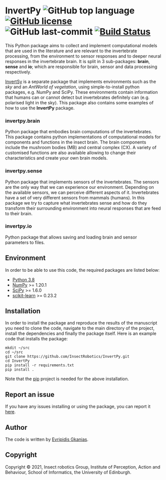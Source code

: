 # InvertPy ![GitHub top language](https://img.shields.io/github/languages/top/InsectRobotics/InvertPy) [![GitHub license](https://img.shields.io/github/license/InsectRobotics/InvertPy)](https://github.com/InsectRobotics/InvertPy/blob/main/LICENSE) ![GitHub last-commit](https://img.shields.io/github/last-commit/InsectRobotics/InvertPy) [![Build Status](https://travis-ci.com/InsectRobotics/InvertPy.svg?token=tyo7V4GZ2Vq6iYPrXVLD&branch=main)](https://travis-ci.com/InsectRobotics/InvertPy)

This Python package aims to collect and implement computational models that are used
in the literature and are relevant to the invertebrate processing, from the environment
to sensor responses and to deeper neural responses in the invertebrate brain. It is
split in 3 sub-packages: **brain**, **sense** and **io**;
which are responsible for brain, sensor and data processing respectively.

[InvertSy](https://github.com/InsectRobotics/InvertSy) is a separate package that
implements environments such as the *sky* and an *AntWorld of vegetation*, using
simple-to-install python packages, e.g. NumPy and SciPy. These environments contain
information that humans can or cannot detect but invertebrates definitely can (e.g.
polarised light in the sky). This package also contains some examples of how to use
the **InvertPy** package.



### invertpy.brain

Python package that embodies brain computations of the invertebrates.
This package contains python implementations of computational models for components
and functions in the insect brain. The brain components include the mushroom bodies
(MB) and central complex (CX). A variety of customised functions are also available
allowing to change their characteristics and create your own brain models.

### invertpy.sense

Python package that implements sensors of the invertebrates.
The sensors are the only way that we can experience our environment. Depending on the
available sensors, we can perceive different aspects of it. Invertebrates have a set
of very different sensors from mammals (humans). In this package we try to capture
what invertebrates sense and how do they transform their surrounding environment into
neural responses that are feed to their brain.

### invertpy.io

Python package that allows saving and loading brain and sensor parameters to files.

## Environment

In order to be able to use this code, the required packages are listed below:
* [Python 3.8](https://www.python.org/downloads/release/python-380/)
* [NumPy](https://numpy.org/)  >= 1.20.1
* [SciPy](https://www.scipy.org/) >= 1.6.0
* [scikit-learn](https://scikit-learn.org/stable/) >= 0.23.2

## Installation

In order to install the package and reproduce the results of the manuscript you need to clone
the code, navigate to the main directory of the project, install the dependencies and finally
the package itself. Here is an example code that installs the package:

```commandline
mkdit ~/src
cd ~/src
git clone https://github.com/InsectRobotics/InvertPy.git
cd InvertPy
pip install -r requirements.txt
pip install .
```
Note that the [pip](https://pypi.org/project/pip/) project is needed for the above installation.

## Report an issue

If you have any issues installing or using the package, you can report it
[here](https://github.com/InsectRobotics/InvertPy/issues).

## Author

The code is written by [Evripidis Gkanias](https://evgkanias.github.io/).

## Copyright

Copyright &copy; 2021, Insect robotics Group, Institute of Perception,
Action and Behaviour, School of Informatics, the University of Edinburgh.
